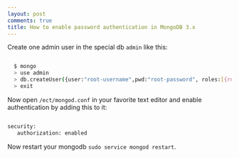 ```yaml
---
layout: post
comments: true
title: How to enable password authentication in MongoDB 3.x
---
```


Create one admin user in the special db `admin` like this:

```sh

  $ mongo
  > use admin
  > db.createUser({user:"root-username",pwd:"root-password", roles:[{role:"root",db:"admin"}]})
  > exit

```

Now open `/ect/mongod.conf` in your favorite text editor and enable authentication by adding this to it:

```sh

security:
   authorization: enabled

```

Now restart your mongodb `sudo service mongod restart`.
